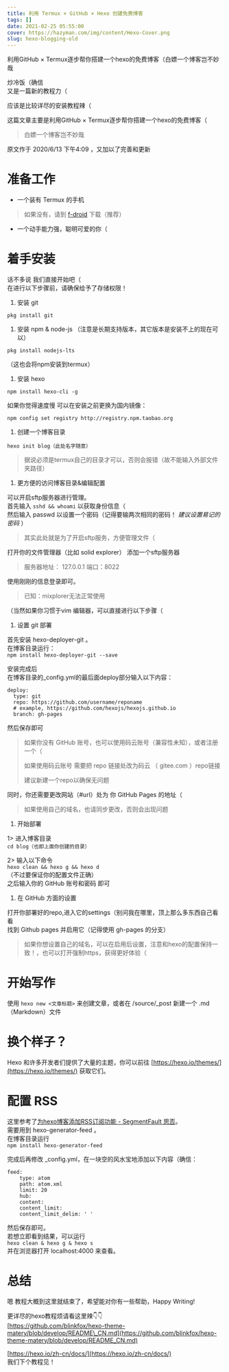 ```yaml
---
title: 利用 Termux × GitHub × Hexo 创建免费博客
tags: []
date: 2021-02-25 05:55:00
cover: https://hazyman.com/img/content/Hexo-Cover.png
slug: hexo-blogging-old
---
```


利用GitHub × Termux逐步帮你搭建一个hexo的免费博客（白嫖一个博客岂不妙哉
<!-- more -->
炒冷饭（确信  
又是一篇新的教程力（

应该是比较详尽的安装教程辣（

这篇文章主要是利用GitHub × Termux逐步帮你搭建一个hexo的免费博客（

> 白嫖一个博客岂不妙哉

原文作于 2020/6/13 下午4:09 ，又加以了完善和更新

# 准备工作

- 一个装有 Termux 的手机

> 如果没有，请到 [f-droid](https://f-droid.org/packages/com.termux/) 下载（推荐）

- 一个动手能力强，聪明可爱的你（

# 着手安装

话不多说 我们直接开始吧（  
在进行以下步骤前，请确保给予了存储权限！

1.  安装 git

`pkg install git`

1.  安装 npm & node-js （注意是长期支持版本，其它版本是安装不上的现在可以）

`pkg install nodejs-lts`

（这也会将npm安装到termux）

1.  安装 hexo

`npm install hexo-cli -g`

如果你觉得速度慢 可以在安装之前更换为国内镜像：

`npm config set registry http://registry.npm.taobao.org`

1.  创建一个博客目录

`hexo init blog（此处名字随意）`

> 据说必须是termux自己的目录才可以，否则会报错（故不能输入外部文件夹路径）

1.  更方便的访问博客目录&编辑配置

可以开启sftp服务器进行管理。  
首先输入 `sshd && whoami` 以获取身份信息（  
然后输入 passwd 以设置一个密码（记得要输两次相同的密码！ _建议设置易记的密码_ ）

> 其实此处就是为了开启sftp服务，方便管理文件（

打开你的文件管理器（比如 solid explorer） 添加一个sftp服务器

> 服务器地址： 127.0.0.1 端口：8022

使用刚刚的信息登录即可。

> 已知：mixplorer无法正常使用

（当然如果你习惯于vim 编辑器，可以直接进行以下步骤（

1.  设置 git 部署

首先安装 hexo-deployer-git 。  
在博客目录运行：  
`npm install hexo-deployer-git --save`

安装完成后  
在博客目录的\_config.yml的最后面deploy部分输入以下内容：

```
deploy:
  type: git
  repo: https://github.com/username/reponame
  # example, https://github.com/hexojs/hexojs.github.io
  branch: gh-pages
```

然后保存即可

> 如果你没有 GitHub 账号，也可以使用码云账号（兼容性未知），或者注册一个（
> 
> 如果使用码云账号 需要把 repo 链接处改为码云 （ gitee.com ）repo链接
> 
> 建议新建一个repo以确保无问题

同时，你还需要更改网站（#url）处为 你 GitHub Pages 的地址（

> 如果使用自己的域名，也请同步更改，否则会出现问题

1.  开始部署

1> 进入博客目录  
`cd blog（也即上面你创建的目录）`

2> 输入以下命令  
`hexo clean && hexo g && hexo d`  
（不过要保证你的配置文件正确）  
之后输入你的 GitHub 账号和密码 即可

1.  在 GitHub 方面的设置

打开你部署好的repo,进入它的settings（别问我在哪里，顶上那么多东西自己看看  
找到 Github pages 并启用它（记得使用 gh-pages 的分支）

> 如果你想设置自己的域名，可以在启用后设置，注意和hexo的配置保持一致！，也可以打开强制https，获得更好体验（

# 开始写作

使用 `hexo new <文章标题>` 来创建文章，或者在 /source/\_post 新建一个 .md （Markdown）文件

# 换个样子？

Hexo 和许多开发者们提供了大量的主题，你可以前往 [https://hexo.io/themes/](https://hexo.io/themes/) 获取它们。

# 配置 RSS

这里参考了[为hexo博客添加RSS订阅功能 - SegmentFault 思否](https://segmentfault.com/a/1190000012647294)。  
需要用到 hexo-generator-feed 。  
在博客目录运行  
`npm install hexo-generator-feed`

完成后再修改 \_config.yml，在一块空的风水宝地添加以下内容（确信：

```
feed:
    type: atom
    path: atom.xml
    limit: 20
    hub:
    content:
    content_limit:
    content_limit_delim: ' '
```

然后保存即可。  
若想立即看到结果，可以运行  
`hexo clean & hexo g & hexo s`  
并在浏览器打开 localhost:4000 来查看。

# 总结

嗯 教程大概到这里就结束了，希望能对你有一些帮助，Happy Writing!

更详尽的hexo教程烦请看这里辣👇👇  
[https://github.com/blinkfox/hexo-theme-matery/blob/develop/README\_CN.md](https://github.com/blinkfox/hexo-theme-matery/blob/develop/README_CN.md)

[https://hexo.io/zh-cn/docs/](https://hexo.io/zh-cn/docs/)  
我们下个教程见！

